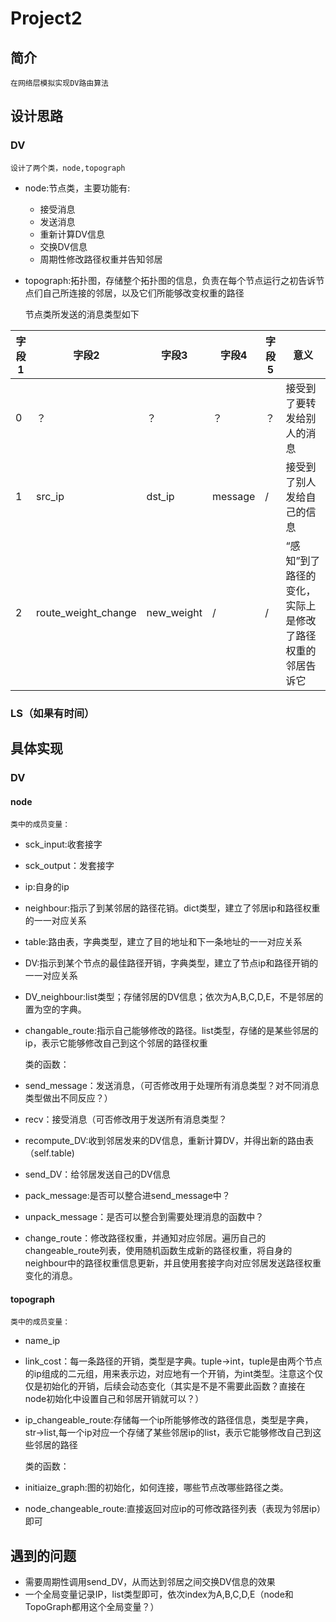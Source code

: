 # Project2
## 简介
    在网络层模拟实现DV路由算法
## 设计思路
### DV
    设计了两个类，node,topograph
- node:节点类，主要功能有:
    + 接受消息
    + 发送消息
    + 重新计算DV信息
    + 交换DV信息
    + 周期性修改路径权重并告知邻居
- topograph:拓扑图，存储整个拓扑图的信息，负责在每个节点运行之初告诉节点们自己所连接的邻居，以及它们所能够改变权重的路径
    
    节点类所发送的消息类型如下

|字段1|字段2|字段3|字段4|字段5|意义|
|-----|----|-----|-----|----|----|
|0|？|？|？|？|接受到了要转发给别人的消息|
|1|src_ip|dst_ip|message|/|接受到了别人发给自己的信息|
|2|route_weight_change|new_weight|/|/|“感知”到了路径的变化，实际上是修改了路径权重的邻居告诉它|

### LS（如果有时间）
## 具体实现
### DV
#### node
    类中的成员变量：
- sck_input:收套接字
- sck_output：发套接字
- ip:自身的ip
- neighbour:指示了到某邻居的路径花销。dict类型，建立了邻居ip和路径权重的一一对应关系
- table:路由表，字典类型，建立了目的地址和下一条地址的一一对应关系
- DV:指示到某个节点的最佳路径开销，字典类型，建立了节点ip和路径开销的一一对应关系
- DV_neighbour:list类型；存储邻居的DV信息；依次为A,B,C,D,E，不是邻居的置为空的字典。
- changable_route:指示自己能够修改的路径。list类型，存储的是某些邻居的ip，表示它能够修改自己到这个邻居的路径权重

    类的函数：
- send_message：发送消息，（可否修改用于处理所有消息类型？对不同消息类型做出不同反应？）
- recv：接受消息（可否修改用于发送所有消息类型？
- recompute_DV:收到邻居发来的DV信息，重新计算DV，并得出新的路由表（self.table)
- send_DV：给邻居发送自己的DV信息
- pack_message:是否可以整合进send_message中？
- unpack_message：是否可以整合到需要处理消息的函数中？
- change_route：修改路径权重，并通知对应邻居。遍历自己的changeable_route列表，使用随机函数生成新的路径权重，将自身的neighbour中的路径权重信息更新，并且使用套接字向对应邻居发送路径权重变化的消息。

#### topograph
    类中的成员变量：
- name_ip
- link_cost：每一条路径的开销，类型是字典。tuple->int，tuple是由两个节点的ip组成的二元组，用来表示边，对应地有一个开销，为int类型。注意这个仅仅是初始化的开销，后续会动态变化（其实是不是不需要此函数？直接在node初始化中设置自己和邻居开销就可以？）
- ip_changeable_route:存储每一个ip所能够修改的路径信息，类型是字典，str->list,每一个ip对应一个存储了某些邻居ip的list，表示它能够修改自己到这些邻居的路径

    类的函数：
- initiaize_graph:图的初始化，如何连接，哪些节点改哪些路径之类。
- node_changeable_route:直接返回对应ip的可修改路径列表（表现为邻居ip）即可

## 遇到的问题
- 需要周期性调用send_DV，从而达到邻居之间交换DV信息的效果
- 一个全局变量记录IP，list类型即可，依次index为A,B,C,D,E（node和TopoGraph都用这个全局变量？）
